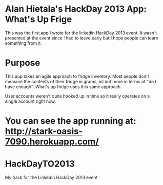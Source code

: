 Alan Hietala's HackDay 2013 App: What's Up Frige
===============================

This was the first app I wrote for the linkedin HackDay 2013 event. It wasn't presented at the event since I had to leave early but I hope people can learn something from it. 


Purpose
=================

This app takes an agile approach to fridge inventory. Most people don't measure the contents of their fridge in grams, ml but more in terms of "do I have enough". What's up fridge uses this same approach. 

User accounts weren't quite hooked up in time so it really operates on a single account right now. 

You can see the app running at: http://stark-oasis-7090.herokuapp.com/
=======
HackDayTO2013
=============

My hack for the Linkedin HackDay 2013 event

